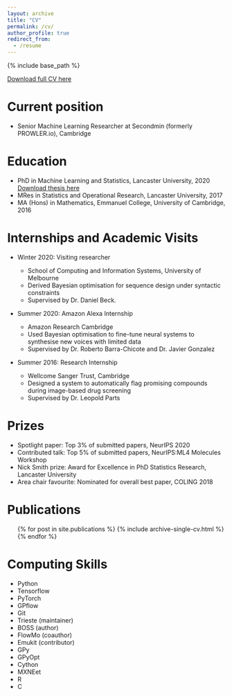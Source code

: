 ```yaml
---
layout: archive
title: "CV"
permalink: /cv/
author_profile: true
redirect_from:
  - /resume
---
```


{% include base_path %}


[Download full CV here](http://henrymoss.github.io/files/CV.pdf)

Current position
======
* Senior Machine Learning Researcher at Secondmin (formerly PROWLER.io), Cambridge


Education
======
* PhD in Machine Learning and Statistics, Lancaster University, 2020 [Download thesis here](http://henrymoss.github.io/files/Thesis.pdf)
* MRes in Statistics and Operational Research, Lancaster University, 2017
* MA (Hons) in Mathematics, Emmanuel College, University of Cambridge, 2016


Internships and Academic Visits
======
* Winter 2020: Visiting researcher
  * School of Computing and Information Systems, University of Melbourne
  * Derived Bayesian optimisation for sequence design under syntactic constraints
  * Supervised by Dr. Daniel Beck.

* Summer 2020: Amazon Alexa Internship
  * Amazon Research Cambridge
  * Used Bayesian optimisation to fine-tune neural systems to synthesise new voices with limited data
  * Supervised by Dr. Roberto Barra-Chicote and Dr. Javier Gonzalez

* Summer 2016: Research Internship
  * Wellcome Sanger Trust, Cambridge
  * Designed a system to automatically flag promising compounds during image-based drug screening
  * Supervised by Dr. Leopold Parts

  
Prizes
======
* Spotlight paper: Top 3% of submitted papers, NeurIPS 2020
* Contributed talk: Top 5% of submitted papers, NeurIPS:ML4 Molecules Workshop
* Nick Smith prize: Award for Excellence in PhD Statistics Research, Lancaster University
* Area chair favourite: Nominated for overall best paper, COLING 2018



Publications
======
  <ul>{% for post in site.publications %}
    {% include archive-single-cv.html %}
  {% endfor %}</ul>

Computing Skills
======
* Python
* Tensorflow
* PyTorch
* GPflow
* Git
* Trieste (maintainer)
* BOSS (author)
* FlowMo (coauthor)
* Emukit (contributor)
* GPy
* GPyOpt
* Cython
* MXNEet
* R
* C


